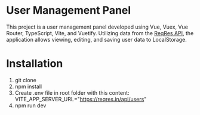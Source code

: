 # User Management Panel

This project is a user management panel developed using Vue, Vuex, Vue Router, TypeScript, Vite, and Vuetify. Utilizing data from the [ReqRes API](https://reqres.in/api/users), the application allows viewing, editing, and saving user data to LocalStorage.

# Installation

1. git clone <repository URL>
2. npm install
3. Create .env file in root folder with this content: VITE_APP_SERVER_URL="https://reqres.in/api/users"
4. npm run dev
